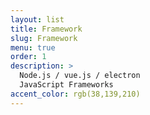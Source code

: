 ```yaml
---
layout: list
title: Framework
slug: Framework
menu: true
order: 1
description: >
  Node.js / vue.js / electron 
  JavaScript Frameworks
accent_color: rgb(38,139,210)
---
```

